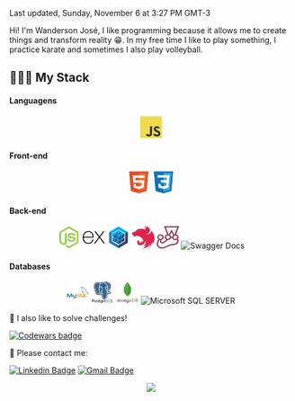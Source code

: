 Last updated, Sunday, November 6 at 3:27 PM GMT-3

Hi! I'm Wanderson José, I like programming because it allows me to create things and transform reality 😁.
In my free time I like to play something, I practice karate and sometimes I also play volleyball.

## 🧑🏾‍💻 My Stack

<p>
    <h4>Languagens</h4>
</p>

<p align="center">
    <img src="https://raw.githubusercontent.com/devicons/devicon/master/icons/javascript/javascript-original.svg" alt="JavaScript" width="40" height="40"/>
</p>

<p> 
    <h4>Front-end</h4> 
</p>

<p align="center">
    <img src="https://raw.githubusercontent.com/devicons/devicon/master/icons/html5/html5-original.svg" alt="HTML5" width="40" height="40"/>
    <img src="https://raw.githubusercontent.com/devicons/devicon/master/icons/css3/css3-original.svg" alt="CSS3" width="40" height="40"/>
</p>

<p> 
    <h4>Back-end</h4> 
</p>

<p align="center">
    <img src="https://raw.githubusercontent.com/devicons/devicon/master/icons/nodejs/nodejs-original.svg" alt="NodeJS" width="40" height="40"/>
    <img src="https://raw.githubusercontent.com/devicons/devicon/master/icons/express/express-original.svg" alt="Express" width="40" height="40"/>
    <img src="https://raw.githubusercontent.com/devicons/devicon/master/icons/sequelize/sequelize-original.svg" alt="Sequelize ORM" width="40" height="40"/>
    <img src="https://raw.githubusercontent.com/devicons/devicon/master/icons/nestjs/nestjs-plain.svg" alt="NestJS" width="40" height="40"/>
    <img src="https://raw.githubusercontent.com/devicons/devicon/master/icons/jest/jest-plain.svg" alt="Jest" width="40" height="40"/>
    <img src="https://miro.medium.com/max/300/1*2DKX6fd0wlVbbjff_noWHg.png" alt="Swagger Docs" width="40" height="40"/> </a> 
</p>

<p> 
    <h4>Databases</h4> 
</p>

<p align="center">
    <img src="https://raw.githubusercontent.com/devicons/devicon/master/icons/mysql/mysql-original-wordmark.svg" alt="MySQL" width="40" height="40"/>
    <img src="https://raw.githubusercontent.com/devicons/devicon/master/icons/postgresql/postgresql-original-wordmark.svg" alt="PostgreSQL" width="40" height="40"/>
    <img src="https://raw.githubusercontent.com/devicons/devicon/master/icons/mongodb/mongodb-original-wordmark.svg" alt="MongoDB" width="40" height="40"/>
    <img src="https://www.svgrepo.com/show/303229/microsoft-sql-server-logo.svg" alt="Microsoft SQL SERVER" width="40" height="40"/>
</p>

😬 I also like to solve challenges!

<a class="header-badge" target="_blank" href="https://www.codewars.com/users/devwander">
    <img alt="Codewars badge" src="https://www.codewars.com/users/devwander/badges/micro">
</a>

:email: Please contact me: 

[![Linkedin Badge](https://img.shields.io/badge/-WandersonJosé-blue?style=flat-square&logo=Linkedin&logoColor=white&link=https://www.linkedin.com/in/wanderson-josé-1aa2261a2)](https://www.linkedin.com/in/wanderson-josé-1aa2261a2/)
[![Gmail Badge](https://img.shields.io/badge/-josewanderson173@gmail.com-c14438?style=flat-square&logo=Gmail&logoColor=white&link=mailto:josewanderson173@gmail.com)](mailto:josewanderson173@gmail.com)

<p align="center">
    <img src="https://github-readme-stats.vercel.app/api?username=devwander&show_icons=true&theme=radical" width="425px" />
</p>